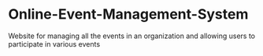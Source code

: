 # Online-Event-Management-System
Website for managing all the events in an organization and allowing users to participate in various events
